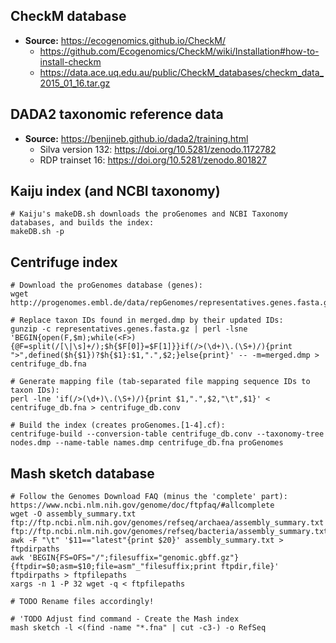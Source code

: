 ## CheckM database

- **Source:** https://ecogenomics.github.io/CheckM/
  - https://github.com/Ecogenomics/CheckM/wiki/Installation#how-to-install-checkm
  - https://data.ace.uq.edu.au/public/CheckM_databases/checkm_data_2015_01_16.tar.gz


## DADA2 taxonomic reference data

- **Source:** https://benjjneb.github.io/dada2/training.html
  - Silva version 132: https://doi.org/10.5281/zenodo.1172782
  - RDP trainset 16: https://doi.org/10.5281/zenodo.801827


## Kaiju index (and NCBI taxonomy)

```
# Kaiju's makeDB.sh downloads the proGenomes and NCBI Taxonomy databases, and builds the index:
makeDB.sh -p
```

## Centrifuge index

```
# Download the proGenomes database (genes):
wget http://progenomes.embl.de/data/repGenomes/representatives.genes.fasta.gz

# Replace taxon IDs found in merged.dmp by their updated IDs:
gunzip -c representatives.genes.fasta.gz | perl -lsne 'BEGIN{open(F,$m);while(<F>){@F=split(/[\|\s]+/);$h{$F[0]}=$F[1]}}if(/>(\d+)\.(\S+)/){print ">",defined($h{$1})?$h{$1}:$1,".",$2;}else{print}' -- -m=merged.dmp > centrifuge_db.fna

# Generate mapping file (tab-separated file mapping sequence IDs to taxon IDs):
perl -lne 'if(/>(\d+)\.(\S+)/){print $1,".",$2,"\t",$1}' < centrifuge_db.fna > centrifuge_db.conv

# Build the index (creates proGenomes.[1-4].cf):
centrifuge-build --conversion-table centrifuge_db.conv --taxonomy-tree nodes.dmp --name-table names.dmp centrifuge_db.fna proGenomes
```


##  Mash sketch database

```
# Follow the Genomes Download FAQ (minus the 'complete' part): https://www.ncbi.nlm.nih.gov/genome/doc/ftpfaq/#allcomplete
wget -O assembly_summary.txt ftp://ftp.ncbi.nlm.nih.gov/genomes/refseq/archaea/assembly_summary.txt ftp://ftp.ncbi.nlm.nih.gov/genomes/refseq/bacteria/assembly_summary.txt
awk -F "\t" '$11=="latest"{print $20}' assembly_summary.txt > ftpdirpaths
awk 'BEGIN{FS=OFS="/";filesuffix="genomic.gbff.gz"}{ftpdir=$0;asm=$10;file=asm"_"filesuffix;print ftpdir,file}' ftpdirpaths > ftpfilepaths
xargs -n 1 -P 32 wget -q < ftpfilepaths

# TODO Rename files accordingly!

# 'TODO Adjust find command - Create the Mash index
mash sketch -l <(find -name "*.fna" | cut -c3-) -o RefSeq
```
